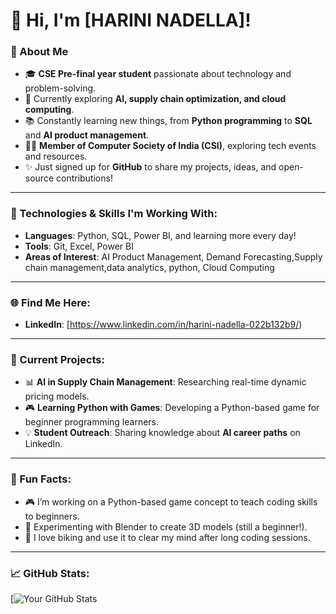 # 👋 Hi, I'm [HARINI NADELLA]!

### 🚀 About Me
- 🎓 **CSE Pre-final year student** passionate about technology and problem-solving.
- 🌱 Currently exploring **AI, supply chain optimization, and cloud computing**.
- 📚 Constantly learning new things, from **Python programming** to **SQL** and **AI product management**.
- 👨‍💻 **Member of Computer Society of India (CSI)**, exploring tech events and resources.
- ✨ Just signed up for **GitHub** to share my projects, ideas, and open-source contributions!

---

### 🔧 Technologies & Skills I'm Working With:
- **Languages**: Python, SQL, Power BI, and learning more every day!
- **Tools**: Git,  Excel, Power BI
- **Areas of Interest**: AI Product Management, Demand Forecasting,Supply chain management,data analytics, python, Cloud Computing

---

### 🌐 Find Me Here:
- **LinkedIn**: [https://www.linkedin.com/in/harini-nadella-022b132b9/)
---

### 🚧 Current Projects:
- 📊 **AI in Supply Chain Management**: Researching real-time dynamic pricing models.
- 🎮 **Learning Python with Games**: Developing a Python-based game for beginner programming learners.
- 💡 **Student Outreach**: Sharing knowledge about **AI career paths** on LinkedIn.

---

### 📝 Fun Facts:
- 🎮 I’m working on a Python-based game concept to teach coding skills to beginners.
- 🎨 Experimenting with Blender to create 3D models (still a beginner!).
- 🚴 I love biking and use it to clear my mind after long coding sessions.

---

### 📈 GitHub Stats:
[![Your GitHub Stats]()
